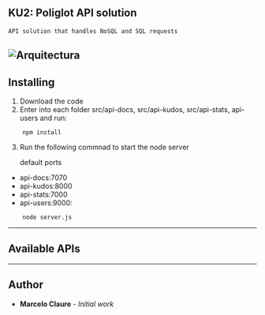 ## KU2: Poliglot API solution
```
API solution that handles NoSQL and SQL requests
```
![Arquitectura](https://user-images.githubusercontent.com/24611413/64218588-433a0880-ce90-11e9-85c1-230cc39b27cd.jpg)
---
## Installing

1. Download the code
2. Enter into each folder src/api-docs, src/api-kudos, src/api-stats, api-users and run:
```
    npm install
```
3. Run the following commnad to start the node server 
 
   default ports
 *  api-docs:7070
 *  api-kudos:8000
 *  api-stats:7000
 *  api-users:9000:
```
    node server.js
```
---
## Available APIs

---
## Author

* **Marcelo Claure** - *Initial work*
